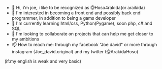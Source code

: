 - 👋 Hi, i'm joe, i like to be recognized as @Hoso4rakida(or araikida)
- 👀 I'm interested in becoming a front end and possibly back end programmer, in addition to being a gams developer
- 🌱 I'm currently learning html/css, Python(Pygame), soon php, c# and SQL
- 💞️ I'm looking to collaborate on projects that can help me get closer to my ambitions
- 📫 How to reach me: through my facebook "Joe david" or more through instagram (Joe_david.original) and my twitter (@ArakidaHoso)

(if:my english is weak and very basic)

<!---
and others in coming
i'am from Brazil
i'm born in 2003
--->

